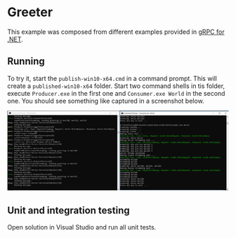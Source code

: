 # Greeter

This example was composed from different examples provided in [gRPC for .NET](https://github.com/grpc/grpc-dotnet).

## Running

To try it, start the `publish-win10-x64.cmd` in a command prompt. This will create a `published-win10-x64` folder.
Start two command shells in tis folder, execute `Producer.exe` in the first one and `Consumer.exe World` in the second one.
You should see something like captured in a screenshot below.

![screenshot1](./fig1.png)

## Unit and integration testing

Open solution in Visual Studio and run all unit tests.
